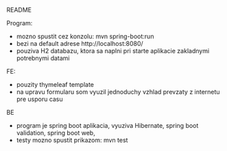 README

Program:

- mozno spustit cez konzolu: mvn spring-boot:run
- bezi na default adrese http://localhost:8080/
- pouziva H2 databazu, ktora sa naplni pri starte aplikacie zakladnymi potrebnymi datami


FE:

- pouzity thymeleaf template
- na upravu formularu som vyuzil jednoduchy vzhlad prevzaty z internetu pre usporu casu


BE

- program je spring boot aplikacia, vyuziva Hibernate, spring boot validation, spring boot web,
- testy mozno spustit prikazom: mvn test
